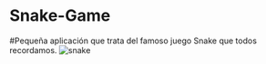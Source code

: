 # Snake-Game
#Pequeña aplicación que trata del famoso juego Snake que todos recordamos.
<img src="/practicando/snake.png" alt="snake"/>
